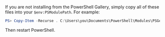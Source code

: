 If you are not installing from the PowerShell Gallery, simply copy all of these files into your `$env:PSModulePath`.  For example:

```powershell
PS> Copy-Item -Recurse . C:\Users\you\Documents\PowerShell\Modules\PSGemini\
```

Then restart PowerShell.